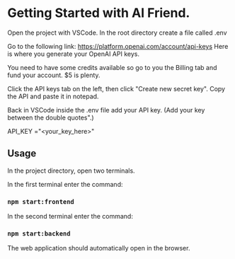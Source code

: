 # Getting Started with AI Friend.
Open the project with VSCode.
In the root directory create a file called .env

Go to the following link:
https://platform.openai.com/account/api-keys
Here is where you generate your OpenAI API keys.

You need to have some credits available so go to you the Billing tab and fund your account. $5 is plenty.

Click the API keys tab on the left, then click "Create new secret key". Copy the API and paste it in notepad. 

Back in VSCode inside the .env file add your API key. (Add your key between the double quotes".)

API_KEY ="<your_key_here>"


## Usage
In the project directory, open two terminals.

In the first terminal enter the command:
### `npm start:frontend`

In the second terminal enter the command:
### `npm start:backend`

The web application should automatically open in the browser. 




